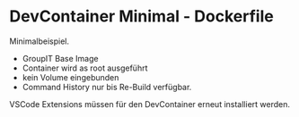 # DevContainer Minimal - Dockerfile

Minimalbeispiel.
* GroupIT Base Image
* Container wird as root ausgeführt
* kein Volume eingebunden
* Command History nur bis Re-Build verfügbar. 

VSCode Extensions müssen für den DevContainer erneut installiert werden. 